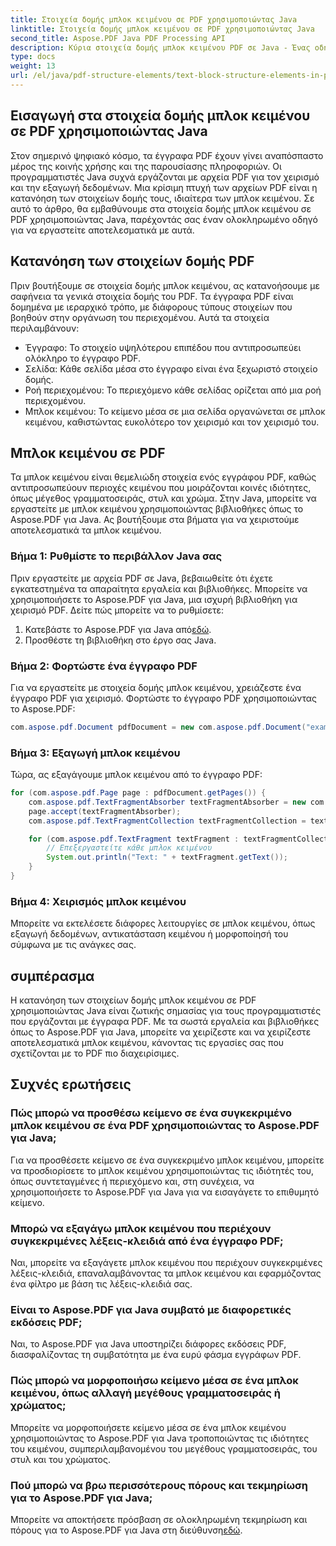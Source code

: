 ```yaml
---
title: Στοιχεία δομής μπλοκ κειμένου σε PDF χρησιμοποιώντας Java
linktitle: Στοιχεία δομής μπλοκ κειμένου σε PDF χρησιμοποιώντας Java
second_title: Aspose.PDF Java PDF Processing API
description: Κύρια στοιχεία δομής μπλοκ κειμένου PDF σε Java - Ένας οδηγός βήμα προς βήμα χρησιμοποιώντας το Aspose.PDF για Java.
type: docs
weight: 13
url: /el/java/pdf-structure-elements/text-block-structure-elements-in-pdf-using-java/
---
```


## Εισαγωγή στα στοιχεία δομής μπλοκ κειμένου σε PDF χρησιμοποιώντας Java

Στον σημερινό ψηφιακό κόσμο, τα έγγραφα PDF έχουν γίνει αναπόσπαστο μέρος της κοινής χρήσης και της παρουσίασης πληροφοριών. Οι προγραμματιστές Java συχνά εργάζονται με αρχεία PDF για τον χειρισμό και την εξαγωγή δεδομένων. Μια κρίσιμη πτυχή των αρχείων PDF είναι η κατανόηση των στοιχείων δομής τους, ιδιαίτερα των μπλοκ κειμένου. Σε αυτό το άρθρο, θα εμβαθύνουμε στα στοιχεία δομής μπλοκ κειμένου σε PDF χρησιμοποιώντας Java, παρέχοντάς σας έναν ολοκληρωμένο οδηγό για να εργαστείτε αποτελεσματικά με αυτά.

## Κατανόηση των στοιχείων δομής PDF

Πριν βουτήξουμε σε στοιχεία δομής μπλοκ κειμένου, ας κατανοήσουμε με σαφήνεια τα γενικά στοιχεία δομής του PDF. Τα έγγραφα PDF είναι δομημένα με ιεραρχικό τρόπο, με διάφορους τύπους στοιχείων που βοηθούν στην οργάνωση του περιεχομένου. Αυτά τα στοιχεία περιλαμβάνουν:

- Έγγραφο: Το στοιχείο υψηλότερου επιπέδου που αντιπροσωπεύει ολόκληρο το έγγραφο PDF.
- Σελίδα: Κάθε σελίδα μέσα στο έγγραφο είναι ένα ξεχωριστό στοιχείο δομής.
- Ροή περιεχομένου: Το περιεχόμενο κάθε σελίδας ορίζεται από μια ροή περιεχομένου.
- Μπλοκ κειμένου: Το κείμενο μέσα σε μια σελίδα οργανώνεται σε μπλοκ κειμένου, καθιστώντας ευκολότερο τον χειρισμό και τον χειρισμό του.

## Μπλοκ κειμένου σε PDF

Τα μπλοκ κειμένου είναι θεμελιώδη στοιχεία ενός εγγράφου PDF, καθώς αντιπροσωπεύουν περιοχές κειμένου που μοιράζονται κοινές ιδιότητες, όπως μέγεθος γραμματοσειράς, στυλ και χρώμα. Στην Java, μπορείτε να εργαστείτε με μπλοκ κειμένου χρησιμοποιώντας βιβλιοθήκες όπως το Aspose.PDF για Java. Ας βουτήξουμε στα βήματα για να χειριστούμε αποτελεσματικά τα μπλοκ κειμένου.

### Βήμα 1: Ρυθμίστε το περιβάλλον Java σας

Πριν εργαστείτε με αρχεία PDF σε Java, βεβαιωθείτε ότι έχετε εγκατεστημένα τα απαραίτητα εργαλεία και βιβλιοθήκες. Μπορείτε να χρησιμοποιήσετε το Aspose.PDF για Java, μια ισχυρή βιβλιοθήκη για χειρισμό PDF. Δείτε πώς μπορείτε να το ρυθμίσετε:

1.  Κατεβάστε το Aspose.PDF για Java από[εδώ](https://releases.aspose.com/pdf/java/).
2. Προσθέστε τη βιβλιοθήκη στο έργο σας Java.

### Βήμα 2: Φορτώστε ένα έγγραφο PDF

Για να εργαστείτε με στοιχεία δομής μπλοκ κειμένου, χρειάζεστε ένα έγγραφο PDF για χειρισμό. Φορτώστε το έγγραφο PDF χρησιμοποιώντας το Aspose.PDF:

```java
com.aspose.pdf.Document pdfDocument = new com.aspose.pdf.Document("example.pdf");
```

### Βήμα 3: Εξαγωγή μπλοκ κειμένου

Τώρα, ας εξαγάγουμε μπλοκ κειμένου από το έγγραφο PDF:

```java
for (com.aspose.pdf.Page page : pdfDocument.getPages()) {
    com.aspose.pdf.TextFragmentAbsorber textFragmentAbsorber = new com.aspose.pdf.TextFragmentAbsorber();
    page.accept(textFragmentAbsorber);
    com.aspose.pdf.TextFragmentCollection textFragmentCollection = textFragmentAbsorber.getTextFragments();

    for (com.aspose.pdf.TextFragment textFragment : textFragmentCollection) {
        // Επεξεργαστείτε κάθε μπλοκ κειμένου
        System.out.println("Text: " + textFragment.getText());
    }
}
```

### Βήμα 4: Χειρισμός μπλοκ κειμένου

Μπορείτε να εκτελέσετε διάφορες λειτουργίες σε μπλοκ κειμένου, όπως εξαγωγή δεδομένων, αντικατάσταση κειμένου ή μορφοποίησή του σύμφωνα με τις ανάγκες σας.

## συμπέρασμα

Η κατανόηση των στοιχείων δομής μπλοκ κειμένου σε PDF χρησιμοποιώντας Java είναι ζωτικής σημασίας για τους προγραμματιστές που εργάζονται με έγγραφα PDF. Με τα σωστά εργαλεία και βιβλιοθήκες όπως το Aspose.PDF για Java, μπορείτε να χειρίζεστε και να χειρίζεστε αποτελεσματικά μπλοκ κειμένου, κάνοντας τις εργασίες σας που σχετίζονται με το PDF πιο διαχειρίσιμες.

## Συχνές ερωτήσεις

### Πώς μπορώ να προσθέσω κείμενο σε ένα συγκεκριμένο μπλοκ κειμένου σε ένα PDF χρησιμοποιώντας το Aspose.PDF για Java;

Για να προσθέσετε κείμενο σε ένα συγκεκριμένο μπλοκ κειμένου, μπορείτε να προσδιορίσετε το μπλοκ κειμένου χρησιμοποιώντας τις ιδιότητές του, όπως συντεταγμένες ή περιεχόμενο και, στη συνέχεια, να χρησιμοποιήσετε το Aspose.PDF για Java για να εισαγάγετε το επιθυμητό κείμενο.

### Μπορώ να εξαγάγω μπλοκ κειμένου που περιέχουν συγκεκριμένες λέξεις-κλειδιά από ένα έγγραφο PDF;

Ναι, μπορείτε να εξαγάγετε μπλοκ κειμένου που περιέχουν συγκεκριμένες λέξεις-κλειδιά, επαναλαμβάνοντας τα μπλοκ κειμένου και εφαρμόζοντας ένα φίλτρο με βάση τις λέξεις-κλειδιά σας.

### Είναι το Aspose.PDF για Java συμβατό με διαφορετικές εκδόσεις PDF;

Ναι, το Aspose.PDF για Java υποστηρίζει διάφορες εκδόσεις PDF, διασφαλίζοντας τη συμβατότητα με ένα ευρύ φάσμα εγγράφων PDF.

### Πώς μπορώ να μορφοποιήσω κείμενο μέσα σε ένα μπλοκ κειμένου, όπως αλλαγή μεγέθους γραμματοσειράς ή χρώματος;

Μπορείτε να μορφοποιήσετε κείμενο μέσα σε ένα μπλοκ κειμένου χρησιμοποιώντας το Aspose.PDF για Java τροποποιώντας τις ιδιότητες του κειμένου, συμπεριλαμβανομένου του μεγέθους γραμματοσειράς, του στυλ και του χρώματος.

### Πού μπορώ να βρω περισσότερους πόρους και τεκμηρίωση για το Aspose.PDF για Java;

 Μπορείτε να αποκτήσετε πρόσβαση σε ολοκληρωμένη τεκμηρίωση και πόρους για το Aspose.PDF για Java στη διεύθυνση[εδώ](https://reference.aspose.com/pdf/java/).